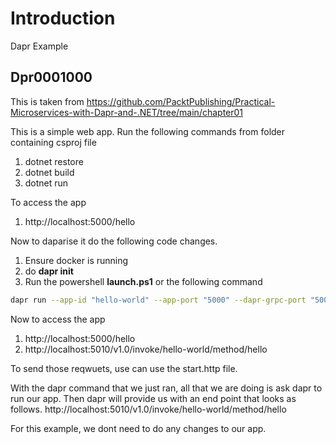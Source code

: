 # Introduction 

Dapr Example

## Dpr0001000
This is taken from 
https://github.com/PacktPublishing/Practical-Microservices-with-Dapr-and-.NET/tree/main/chapter01

This is a simple web app.
Run the following commands from folder containing csproj file

1. dotnet restore
2. dotnet build
3. dotnet run

To access the app

1. http://localhost:5000/hello

Now to daparise it do the following code changes.
1. Ensure docker is running
2. do **dapr init**
3. Run the powershell **launch.ps1** or the following command

```sh
dapr run --app-id "hello-world" --app-port "5000" --dapr-grpc-port "50010" --dapr-http-port "5010" -- dotnet run --project ./Dapr0001000.csproj --urls="http://+:5000"
```

Now to access the app

1. http://localhost:5000/hello
2. http://localhost:5010/v1.0/invoke/hello-world/method/hello

To send those reqwuets, use can use the start.http file.

With the dapr command that we just ran, all that we are doing is ask dapr to run our app.
Then dapr will provide us with an end point that looks as follows.
http://localhost:5010/v1.0/invoke/hello-world/method/hello


For this example, we dont need to do any changes to our app. 
